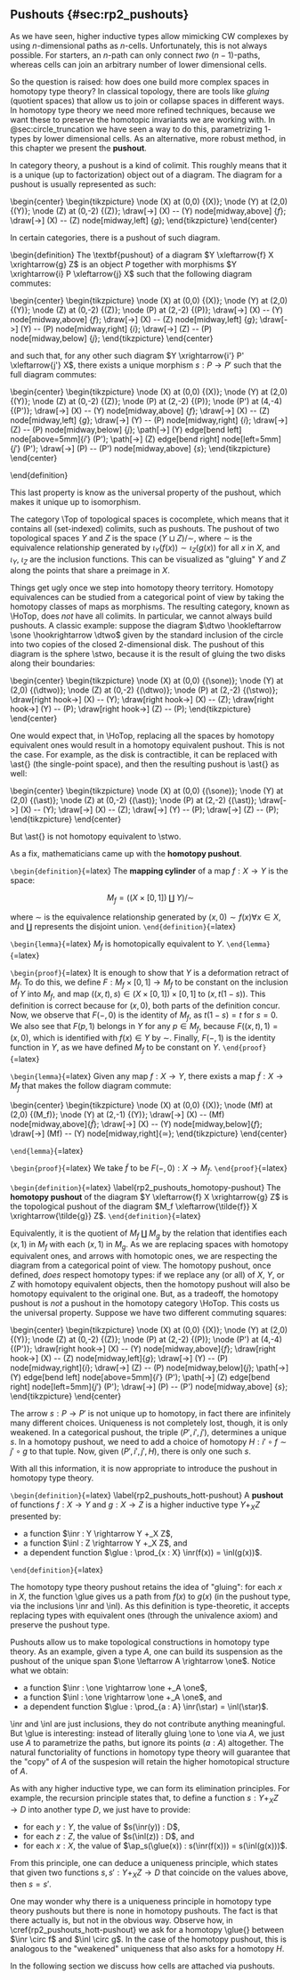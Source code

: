 ## Pushouts {#sec:rp2_pushouts}

As we have seen, higher inductive types allow mimicking CW complexes by using $n$-dimensional paths as $n$-cells. Unfortunately, this is not always possible. For starters, an $n$-path can only connect *two* $(n-1)$-paths, whereas cells can join an arbitrary number of lower dimensional cells.

So the question is raised: how does one build more complex spaces in homotopy type theory?
In classical topology, there are tools like *gluing* (quotient spaces) that allow us to join or collapse spaces in different ways.
In homotopy type theory we need more refined techniques, because we want these to preserve the homotopic invariants we are working with.
In @sec:circle_truncation we have seen a way to do this, parametrizing $1$-types by lower dimensional cells.
As an alternative, more robust method, in this chapter we present the **pushout**.

In category theory, a pushout is a kind of colimit. This roughly means that it is a unique (up to factorization) object out of a diagram. The diagram for a pushout is usually represented as such:

\begin{center}
\begin{tikzpicture}
\node (X) at (0,0) {\(X\)};
\node (Y) at (2,0) {\(Y\)};
\node (Z) at (0,-2) {\(Z\)};
\draw[->] (X) -- (Y) node[midway,above] {$f$};
\draw[->] (X) -- (Z) node[midway,left] {$g$};
\end{tikzpicture}
\end{center}

In certain categories, there is a pushout of such diagram.

\begin{definition}
The \textbf{pushout} of a diagram $Y \xleftarrow{f} X \xrightarrow{g} Z$ is an object $P$ together with morphisms $Y \xrightarrow{i} P \xleftarrow{j} X$ such that the following diagram commutes:

\begin{center}
\begin{tikzpicture}
\node (X) at (0,0) {\(X\)};
\node (Y) at (2,0) {\(Y\)};
\node (Z) at (0,-2) {\(Z\)};
\node (P) at (2,-2) {\(P\)};
\draw[->] (X) -- (Y) node[midway,above] {$f$};
\draw[->] (X) -- (Z) node[midway,left] {$g$};
\draw[->] (Y) -- (P) node[midway,right] {$i$};
\draw[->] (Z) -- (P) node[midway,below] {$j$};
\end{tikzpicture}
\end{center}

and such that, for any other such diagram $Y \xrightarrow{i'} P' \xleftarrow{j'} X$, there exists a unique morphism $s : P \rightarrow P'$ such that the full diagram commutes:

\begin{center}
\begin{tikzpicture}
\node (X) at (0,0) {\(X\)};
\node (Y) at (2,0) {\(Y\)};
\node (Z) at (0,-2) {\(Z\)};
\node (P) at (2,-2) {\(P\)};
\node (P') at (4,-4) {\(P'\)};
\draw[->] (X) -- (Y) node[midway,above] {$f$};
\draw[->] (X) -- (Z) node[midway,left] {$g$};
\draw[->] (Y) -- (P) node[midway,right] {$i$};
\draw[->] (Z) -- (P) node[midway,below] {$j$};
\path[->] (Y) edge[bend left] node[above=5mm]{$i'$} (P');
\path[->] (Z) edge[bend right] node[left=5mm]{$j'$} (P');
\draw[->] (P) -- (P') node[midway,above] {$s$};
\end{tikzpicture}
\end{center}

\end{definition}

This last property is know as the universal property of the pushout, which makes it unique up to isomorphism.

The category \Top of topological spaces is cocomplete, which means that it contains all (set-indexed) colimits, such as pushouts.
The pushout of two topological spaces $Y$ and $Z$ is the space $(Y \sqcup Z)/\sim$, where $\sim$ is the equivalence relationship generated by $\iota_Y(f(x)) \sim \iota_Z(g(x))$ for all $x$ in $X$, and $\iota_Y$, $\iota_Z$ are the inclusion functions.
This can be visualized as "gluing" $Y$ and $Z$ along the points that share a preimage in $X$.

Things get ugly once we step into homotopy theory territory. Homotopy equivalences can be studied from a categorical point of view by taking the homotopy classes of maps as morphisms. The resulting category, known as \HoTop, does *not* have all colimits. In particular, we cannot always build pushouts. A classic example: suppose the diagram $\dtwo \hookleftarrow \sone \hookrightarrow \dtwo$ given by the standard inclusion of the circle into two copies of the closed 2-dimensional disk. The pushout of this diagram is the sphere \stwo, because it is the result of gluing the two disks along their boundaries:

\begin{center}
\begin{tikzpicture}
\node (X) at (0,0) {\(\sone\)};
\node (Y) at (2,0) {\(\dtwo\)};
\node (Z) at (0,-2) {\(\dtwo\)};
\node (P) at (2,-2) {\(\stwo\)};
\draw[right hook->] (X) -- (Y);
\draw[right hook->] (X) -- (Z);
\draw[right hook->] (Y) -- (P);
\draw[right hook->] (Z) -- (P);
\end{tikzpicture}
\end{center}

One would expect that, in \HoTop, replacing all the spaces by homotopy equivalent ones would result in a homotopy equivalent pushout. This is not the case. For example, as the disk is contractible, it can be replaced with \ast{} (the single-point space), and then the resulting pushout is \ast{} as well:

\begin{center}
\begin{tikzpicture}
\node (X) at (0,0) {\(\sone\)};
\node (Y) at (2,0) {\(\ast\)};
\node (Z) at (0,-2) {\(\ast\)};
\node (P) at (2,-2) {\(\ast\)};
\draw[->] (X) -- (Y);
\draw[->] (X) -- (Z);
\draw[->] (Y) -- (P);
\draw[->] (Z) -- (P);
\end{tikzpicture}
\end{center}

But \ast{} is not homotopy equivalent to \stwo.

As a fix, mathematicians came up with the **homotopy pushout**.

```\begin{definition}```{=latex}
The **mapping cylinder** of a map $f : X \rightarrow Y$ is the space:

$$M_f = ((X \times [0,1]) \amalg Y)/\sim$$

where $\sim$ is the equivalence relationship generated by $(x,0) \sim f(x) \forall x \in X$, and $\amalg$ represents the disjoint union.
```\end{definition}```{=latex}

```\begin{lemma}```{=latex}
$M_f$ is homotopically equivalent to $Y$.
```\end{lemma}```{=latex}

```\begin{proof}```{=latex}
It is enough to show that $Y$ is a deformation retract of $M_f$.
To do this, we define $F : M_f \times [0,1] \rightarrow M_f$ to be constant on the inclusion of $Y$ into $M_f$, and map $((x,t),s) \in (X \times [0,1]) \times [0,1]$ to $(x,t(1-s))$.
This definition is correct because for $(x,0)$, both parts of the definition concur.
Now, we observe that $F(-,0)$ is the identity of $M_f$, as $t(1-s) = t$ for $s = 0$.
We also see that $F(p,1)$ belongs in $Y$ for any $p \in M_f$, because $F((x,t),1) = (x,0)$, which is identified with $f(x) \in Y$ by $\sim$.
Finally, $F(-,1)$ is the identity function in $Y$, as we have defined $M_f$ to be constant on $Y$.
```\end{proof}```{=latex}

```\begin{lemma}```{=latex}
Given any map $f : X \rightarrow Y$, there exists a map $\tilde{f} : X \rightarrow M_f$ that makes the follow diagram commute:

\begin{center}
\begin{tikzpicture}
\node (X) at (0,0) {\(X\)};
\node (Mf) at (2,0) {\(M_f\)};
\node (Y) at (2,-1) {\(Y\)};
\draw[->] (X) -- (Mf) node[midway,above]{$\tilde{f}$};
\draw[->] (X) -- (Y) node[midway,below]{$f$};
\draw[->] (Mf) -- (Y) node[midway,right]{$\simeq$};
\end{tikzpicture}
\end{center}

```\end{lemma}```{=latex}

```\begin{proof}```{=latex}
We take $\tilde{f}$ to be $F(-,0) : X \rightarrow M_f$.
```\end{proof}```{=latex}

```\begin{definition}```{=latex} \label{rp2_pushouts_homotopy-pushout}
The **homotopy pushout** of the diagram $Y \xleftarrow{f} X \xrightarrow{g} Z$ is the topological pushout of the diagram $M_f \xleftarrow{\tilde{f}} X \xrightarrow{\tilde{g}} Z$.
```\end{definition}```{=latex}

Equivalently, it is the quotient of $M_f \amalg M_g$ by the relation that identifies each $(x,1)$ in $M_f$ with each $(x,1)$ in $M_g$.
As we are replacing spaces with homotopy equivalent ones, and arrows with homotopic ones, we are respecting the diagram from a categorical point of view.
The homotopy pushout, once defined, *does* respect homotopy types: if we replace any (or all) of $X$, $Y$, or $Z$ with homotopy equivalent objects, then the homotopy pushout will also be homotopy equivalent to the original one.
But, as a tradeoff, the homotopy pushout is *not* a pushout in the homotopy category \HoTop.
This costs us the universal property.
Suppose we have two different commuting squares:

\begin{center}
\begin{tikzpicture}
\node (X) at (0,0) {\(X\)};
\node (Y) at (2,0) {\(Y\)};
\node (Z) at (0,-2) {\(Z\)};
\node (P) at (2,-2) {\(P\)};
\node (P') at (4,-4) {\(P'\)};
\draw[right hook->] (X) -- (Y) node[midway,above]{$f$};
\draw[right hook->] (X) -- (Z) node[midway,left]{$g$};
\draw[->] (Y) -- (P) node[midway,right]{$i$};
\draw[->] (Z) -- (P) node[midway,below]{$j$};
\path[->] (Y) edge[bend left] node[above=5mm]{$i'$} (P');
\path[->] (Z) edge[bend right] node[left=5mm]{$j'$} (P');
\draw[->] (P) -- (P') node[midway,above] {$s$};
\end{tikzpicture}
\end{center}

The arrow $s : P \rightarrow P'$ is not unique up to homotopy, in fact there are infinitely many different choices.
Uniqueness is not completely lost, though, it is only weakened.
In a categorical pushout, the triple $(P',i',j')$, determines a unique $s$.
In a homotopy pushout, we need to add a choice of homotopy $H : i' \circ f \sim j' \circ g$ to that tuple.
Now, given $(P',i',j',H)$, there is only one such $s$.

With all this information, it is now appropriate to introduce the pushout in homotopy type theory.

```\begin{definition}```{=latex} \label{rp2_pushouts_hott-pushout}
A **pushout** of functions $f : X \rightarrow Y$ and $g: X \rightarrow Z$ is a higher inductive type $Y +_X Z$ presented by:

- a function $\inr : Y \rightarrow Y +_X Z$,
- a function $\inl : Z \rightarrow Y +_X Z$, and
- a dependent function $\glue : \prod_{x : X} \inr(f(x)) = \inl(g(x))$.

```\end{definition}```{=latex}

The homotopy type theory pushout retains the idea of "gluing": for each $x$ in $X$, the function \glue gives us a path from $f(x)$ to $g(x)$ (in the pushout type, via the inclusions \inr and \inl). As this definition is type-theoretic, it accepts replacing types with equivalent ones (through the univalence axiom) and preserve the pushout type.

Pushouts allow us to make topological constructions in homotopy type theory. As an example, given a type $A$, one can build its suspension as the pushout of the unique span $\one \leftarrow A \rightarrow \one$. Notice what we obtain:

- a function $\inr : \one \rightarrow \one +_A \one$,
- a function $\inl : \one \rightarrow \one +_A \one$, and
- a dependent function $\glue : \prod_{a : A} \inr(\star) = \inl(\star)$.

\inr and \inl are just inclusions, they do not contribute anything meaningful. But \glue is interesting: instead of literally gluing \one to \one via $A$, we just use $A$ to parametrize the paths, but ignore its points ($a : A$) altogether. The natural functoriality of functions in homotopy type theory will guarantee that the "copy" of $A$ of the suspesion will retain the higher homotopical structure of $A$.

As with any higher inductive type, we can form its elimination principles.
For example, the recursion principle states that, to define a function $s : Y +_X Z \rightarrow D$ into another type $D$, we just have to provide:

- for each $y : Y$, the value of $s(\inr(y)) : D$,
- for each $z : Z$, the value of $s(\inl(z)) : D$, and
- for each $x : X$, the value of $\ap_s(\glue(x)) : s(\inr(f(x))) = s(\inl(g(x)))$.

From this principle, one can deduce a uniqueness principle, which states that given two functions $s, s' : Y +_X Z \rightarrow D$ that coincide on the values above, then $s = s'$.

One may wonder why there is a uniqueness principle in homotopy type theory pushouts but there is none in homotopy pushouts.
The fact is that there actually is, but not in the obvious way.
Observe how, in \cref{rp2_pushouts_hott-pushout} we ask for a homotopy \glue{} between $\inr \circ f$ and $\inl \circ g$.
In the case of the homotopy pushout, this is analogous to the "weakened" uniqueness that also asks for a homotopy $H$.

In the following section we discuss how cells are attached via pushouts.
